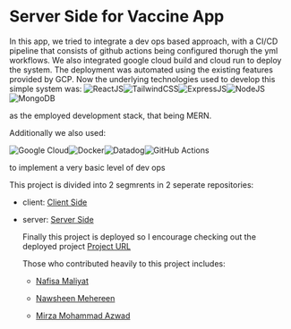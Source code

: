 # Server Side for Vaccine App

In this app, we tried to integrate a dev ops based approach, with a CI/CD pipeline that consists of github actions being configured thorugh the yml workflows. We also integrated google cloud build 
and cloud run to deploy the system. The deployment was automated using the existing features provided by GCP. Now the underlying technologies used to develop this simple
system was:
![ReactJS](https://img.shields.io/badge/React-20232A?style=for-the-badge&logo=react&logoColor=61DAFB)![TailwindCSS](	https://img.shields.io/badge/Tailwind_CSS-38B2AC?style=for-the-badge&logo=tailwind-css&logoColor=white)![ExpressJS](https://img.shields.io/badge/Express.js-404D59?style=for-the-badge)![NodeJS](https://img.shields.io/badge/Node.js-43853D?style=for-the-badge&logo=node.js&logoColor=white)![MongoDB](https://img.shields.io/badge/MongoDB-4EA94B?style=for-the-badge&logo=mongodb&logoColor=white)

as the employed development stack, that being MERN.

Additionally we also used:



![Google Cloud](https://img.shields.io/badge/Google_Cloud-4285F4?style=for-the-badge&logo=google-cloud&logoColor=white)![Docker](https://img.shields.io/badge/docker-%230db7ed.svg?style=for-the-badge&logo=docker&logoColor=white)![Datadog](https://img.shields.io/badge/datadog-%23632CA6.svg?style=for-the-badge&logo=datadog&logoColor=white)![GitHub Actions](https://img.shields.io/badge/github%20actions-%232671E5.svg?style=for-the-badge&logo=githubactions&logoColor=white) 

to implement a very basic level of dev ops

This project is divided into 2 segmrents in 2 seperate repositories:

- client: [Client Side](https://github.com/NafisaMaliyat-iut/vaccine-app-client)
- server: [Server Side](https://github.com/mirzaazwad/vaccine-app-server)

  Finally this project is deployed so I encourage checking out the deployed project [Project URL](https://vacine-app.netlify.app/welcome)


  Those who contributed heavily to this project includes:
  - [Nafisa Maliyat](https://github.com/NafisaMaliyat-iut)

  - [Nawsheen Mehereen](https://www.linkedin.com/in/nawsheenmehereen/)

  - [Mirza Mohammad Azwad](https://www.linkedin.com/in/mirza-mohammad-azwad-b5239b1a4/)